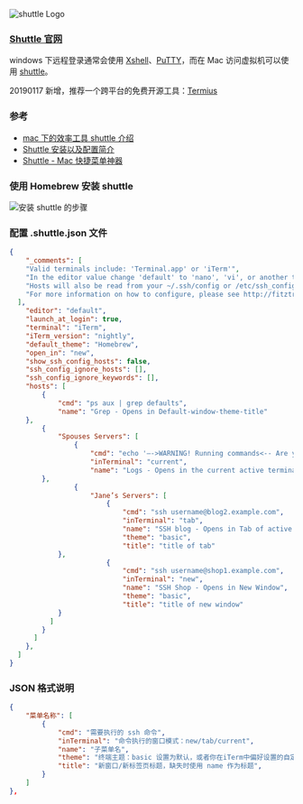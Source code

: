 ![shuttle Logo](http://upload-images.jianshu.io/upload_images/2648731-5a982c0920ac5069.png?imageMogr2/auto-orient/strip%7CimageView2/2/w/100)

### [Shuttle 官网](http://fitztrev.github.io/shuttle/)

windows 下远程登录通常会使用 [Xshell](https://www.netsarang.com/products/xsh_overview.html)、[PuTTY](https://www.chiark.greenend.org.uk/~sgtatham/putty/latest.html)，而在 Mac 访问虚拟机可以使用 [shuttle](http://fitztrev.github.io/shuttle/)。

20190117 新增，推荐一个跨平台的免费开源工具：[Termius](https://www.termius.com/)

### 参考

- [mac 下的效率工具 shuttle 介绍](http://blog.qingtian16265.com/2016/04/07/introduce-shuttle/)
- [Shuttle 安装以及配置简介](https://www.bluelzy.com/articles/shuttle_brief_introduction.html)
- [Shuttle - Mac 快捷菜单神器](https://www.jianshu.com/p/1f9091641312)

### 使用 Homebrew 安装 shuttle
![安装 shuttle 的步骤](https://upload-images.jianshu.io/upload_images/2648731-f6b3923d24bef9cd.png?imageMogr2/auto-orient/strip%7CimageView2/2/w/1240)



###  配置 .shuttle.json 文件

```json
{
    "_comments": [
    "Valid terminals include: 'Terminal.app' or 'iTerm'",
    "In the editor value change 'default' to 'nano', 'vi', or another terminal based editor.",
    "Hosts will also be read from your ~/.ssh/config or /etc/ssh_config file, if available",
    "For more information on how to configure, please see http://fitztrev.github.io/shuttle/"
  ],
    "editor": "default",
    "launch_at_login": true,
    "terminal": "iTerm",
    "iTerm_version": "nightly",
    "default_theme": "Homebrew",
    "open_in": "new",
    "show_ssh_config_hosts": false,
    "ssh_config_ignore_hosts": [],
    "ssh_config_ignore_keywords": [],
    "hosts": [
        {
            "cmd": "ps aux | grep defaults",
            "name": "Grep - Opens in Default-window-theme-title"
    },
        {
            "Spouses Servers": [
                {
                    "cmd": "echo '—->WARNING! Running commands<-- Are you sure? y/n'; read sure; if [ $sure == y ]; then echo running command && ps aux | grep [a]pple; else echo save to history and show... && history -s 'ps aux | grep [a]pple' && osascript -e 'tell application \"System Events\" to keystroke \"p\" using {control down}'; fi",
                    "inTerminal": "current",
                    "name": "Logs - Opens in the current active terminal window"
        },
                {
                    "Jane’s Servers": [
                        {
                            "cmd": "ssh username@blog2.example.com",
                            "inTerminal": "tab",
                            "name": "SSH blog - Opens in Tab of active window",
                            "theme": "basic",
                            "title": "title of tab"
            },
                        {
                            "cmd": "ssh username@shop1.example.com",
                            "inTerminal": "new",
                            "name": "SSH Shop - Opens in New Window",
                            "theme": "basic",
                            "title": "title of new window"
            }
          ]
        }
      ]
    },
  ]
}
```

### JSON 格式说明

```json
{
    "菜单名称": [
        {
            "cmd": "需要执行的 ssh 命令",
            "inTerminal": "命令执行的窗口模式：new/tab/current",
            "name": "子菜单名",
            "theme": "终端主题：basic 设置为默认，或者你在iTerm中偏好设置的自定义主题名称",
            "title": "新窗口/新标签页标题，缺失时使用 name 作为标题",
        }
    ]
},
```
